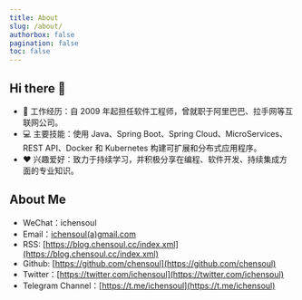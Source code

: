 ```yaml
---
title: About
slug: /about/
authorbox: false
pagination: false
toc: false
---
```


## Hi there 👋

- 📝 工作经历：自 2009 年起担任软件工程师，曾就职于阿里巴巴、拉手网等互联网公司。
- 💻 主要技能：使用 Java、Spring Boot、Spring Cloud、MicroServices、REST API、Docker 和 Kubernetes 构建可扩展和分布式应用程序。
- ❤️ 兴趣爱好：致力于持续学习，并积极分享在编程、软件开发、持续集成方面的专业知识。

## About Me

- WeChat：ichensoul
- Email：[ichensoul(a)gmail.com](mailto:ichensoul@gmail.com)
- RSS: [https://blog.chensoul.cc/index.xml](https://blog.chensoul.cc/index.xml)
- Github: [https://github.com/chensoul](https://github.com/chensoul)
- Twitter：[https://twitter.com/ichensoul](https://twitter.com/ichensoul)
- Telegram Channel：[https://t.me/ichensoul](https://t.me/ichensoul)